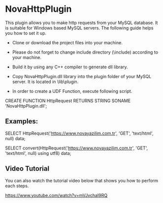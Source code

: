 # NovaHttpPlugin
This plugin allows you to make http requests from your MySQL database. It is suitable for Windows based MySQL servers. The following guide helps you how to set it up.

* Clone or download the project files into your machine.

* Please do not forget to change include directory (\include) according to your machine.

* Build it by using any C++ compiler to generate dll library.

* Copy NovaHttpPlugin.dll library into the plugin folder of your MySQL server. It is located in \lib\plugin.

* In order to create a UDF Function, execute following script.

CREATE FUNCTION HttpRequest RETURNS STRING
  SONAME 'NovaHttpPlugin.dll';

## Examples:

SELECT HttpRequest('https://www.novayazilim.com.tr', 'GET', 'text/html', null) data;

SELECT convert(HttpRequest('https://www.novayazilim.com.tr', 'GET', 'text/html', null) using utf8) data;

## Video Tutorial

You can also watch the tutorial video below that shows you how to perform each steps.

https://www.youtube.com/watch?v=mVJvchaI9RQ
